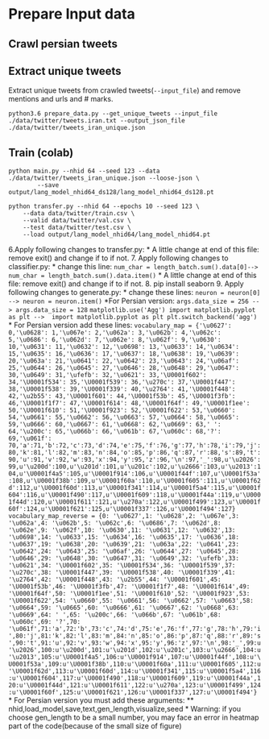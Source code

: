 # Prepare Input data

## Crawl persian tweets

## Extract unique tweets
Extract unique tweets from crawled tweets(`--input_file`) and remove mentions and urls and # marks.
```
python3.6 prepare_data.py --get_unique_tweets --input_file ./data/twitter/tweets.iran.txt --output_json_file ./data/twitter/tweets_iran_unique.json
```

## Train (colab)
```
python main.py --nhid 64 --seed 123 --data ./data/twitter/tweets_iran_unique.json --loose-json \
        --save output/lang_model_nhid64_ds128/lang_model_nhid64_ds128.pt
```

```
python transfer.py --nhid 64 --epochs 10 --seed 123 \
    --data data/twitter/train.csv \
    --valid data/twitter/val.csv \
    --test data/twitter/test.csv \
    --load output/lang_model_nhid64/lang_model_nhid64.pt
```



6.Apply following changes to transfer.py:
	* A little change at end of this file:
		remove exit() and change if to if not.
7. Apply following changes to classifier.py:
	* change this line:
	```
	num_char = length_batch.sum().data[0]--> num_char = length_batch.sum().data.item()
	```
	* A little change at end of this file:
		remove exit() and change if to if not.
8. pip install seaborn
9. Apply following changes to generate.py:
	* change these lines:
	```
	neuron = neuron[0] --> neuron = neuron.item()
	```
	*For Persian version:
	```
	args.data_size = 256 --> args.data_size = 128
	```
	```
	matplotlib.use('Agg')
	import matplotlib.pyplot as plt
	--> 
	import matplotlib.pyplot as plt
	plt.switch_backend('agg')
	```
	* For Persian version add these lines:
	```
	vocabulary_map = {'\u0627': 0,'\u0628': 1,'\u067e': 2,'\u062a': 3,'\u062b': 4,'\u062c': 5,'\u0686': 6,'\u062d': 7,'\u062e': 8,'\u062f': 9,'\u0630': 10,'\u0631': 11,'\u0632': 12,'\u0698': 13,'\u0633': 14,'\u0634': 15,'\u0635': 16,'\u0636': 17,'\u0637': 18,'\u0638': 19,'\u0639': 20,'\u063a': 21,'\u0641': 22,'\u0642': 23,'\u0643': 24,'\u06af': 25,'\u0644': 26,'\u0645': 27,'\u0646': 28,'\u0648': 29,'\u0647': 30,'\u0649': 31,'\ufefb': 32,'\u0621': 33,'\U0001f602': 34,'\U0001f534': 35,'\U0001f539': 36,'\u270c': 37,'\U0001f447': 38,'\U0001f538': 39,'\U0001f339': 40,'\u2764': 41,'\U0001f448': 42,'\u2b55': 43,'\U0001f601': 44,'\U0001f53b': 45,'\U0001f3fb': 46,'\U0001f1f7': 47,'\U0001f614': 48,'\U0001f64f': 49,'\U0001f1ee': 50,'\U0001f610': 51,'\U0001f923': 52,'\U0001f622': 53,'\u0660': 54,'\u0661': 55,'\u0662': 56,'\u0663': 57,'\u0664': 58,'\u0665': 59,'\u0666': 60,'\u0667': 61,'\u0668': 62,'\u0669': 63,' ': 64,'\u200c': 65,'\u066b': 66,'\u061b': 67,'\u060c': 68,'?': 69,'\u061f': 70,'a':71,'b':72,'c':73,'d':74,'e':75,'f':76,'g':77,'h':78,'i':79,'j':80,'k':81,'l':82,'m':83,'n':84,'o':85,'p':86,'q':87,'r':88,'s':89,'t':90,'u':91,'v':92,'w':93,'x':94,'y':95,'z':96,'\n':97,'_':98,u'\u2026':99,u'\u200d':100,u'\u201d':101,u'\u201c':102,u'\u2666':103,u'\u2013':104,u'\U0001f4a5':105,u'\U0001f914':106,u'\U0001f44f':107,u'\U0001f53a':108,u'\U0001f38b':109,u'\U0001f60a':110,u'\U0001f605':111,u'\U0001f62d':112,u'\U0001f60d':113,u'\U0001f341':114,u'\U0001f5a4':115,u'\U0001f604':116,u'\U0001f490':117,u'\U0001f609':118,u'\U0001f44a':119,u'\U0001f44d':120,u'\U0001f611':121,u'\u270a':122,u'\U0001f499':123,u'\U0001f60f':124,u'\U0001f621':125,u'\U0001f337':126,u'\U0001f494':127}
	vocabulary_map_reverse = {0: '\u0627',1: '\u0628',2: '\u067e',3: '\u062a',4: '\u062b',5: '\u062c',6: '\u0686',7: '\u062d',8: '\u062e',9: '\u062f',10: '\u0630',11: '\u0631',12: '\u0632',13: '\u0698',14: '\u0633',15: '\u0634',16: '\u0635',17: '\u0636',18: '\u0637',19: '\u0638',20: '\u0639',21: '\u063a',22: '\u0641',23: '\u0642',24: '\u0643',25: '\u06af',26: '\u0644',27: '\u0645',28: '\u0646',29: '\u0648',30: '\u0647',31: '\u0649',32: '\ufefb',33: '\u0621',34: '\U0001f602',35: '\U0001f534',36: '\U0001f539',37: '\u270c',38: '\U0001f447',39: '\U0001f538',40: '\U0001f339',41: '\u2764',42: '\U0001f448',43: '\u2b55',44: '\U0001f601',45: '\U0001f53b',46: '\U0001f3fb',47: '\U0001f1f7',48: '\U0001f614',49: '\U0001f64f',50: '\U0001f1ee',51: '\U0001f610',52: '\U0001f923',53: '\U0001f622',54: '\u0660',55: '\u0661',56: '\u0662',57: '\u0663',58: '\u0664',59: '\u0665',60: '\u0666',61: '\u0667',62: '\u0668',63: '\u0669',64: ' ',65: '\u200c',66: '\u066b',67: '\u061b',68: '\u060c',69: '?',70: '\u061f',71:'a',72:'b',73:'c',74:'d',75:'e',76:'f',77:'g',78:'h',79:'i',80:'j',81:'k',82:'l',83:'m',84:'n',85:'o',86:'p',87:'q',88:'r',89:'s',90:'t',91:'u',92:'v',93:'w',94:'x',95:'y',96:'z',97:'\n',98:'_',99:u'\u2026',100:u'\u200d',101:u'\u201d',102:u'\u201c',103:u'\u2666',104:u'\u2013',105:u'\U0001f4a5',106:u'\U0001f914',107:u'\U0001f44f',108:u'\U0001f53a',109:u'\U0001f38b',110:u'\U0001f60a',111:u'\U0001f605',112:u'\U0001f62d',113:u'\U0001f60d',114:u'\U0001f341',115:u'\U0001f5a4',116:u'\U0001f604',117:u'\U0001f490',118:u'\U0001f609',119:u'\U0001f44a',120:u'\U0001f44d',121:u'\U0001f611',122:u'\u270a',123:u'\U0001f499',124:u'\U0001f60f',125:u'\U0001f621',126:u'\U0001f337',127:u'\U0001f494'}
	```
	* For Persian version you must add these arguments:
		** nhid,load_model,save,text,gen_length,visualize,seed
	* Warning: if you choose gen_length to be a small number, you may face an error in heatmap part of the code(because of the small size of figure)